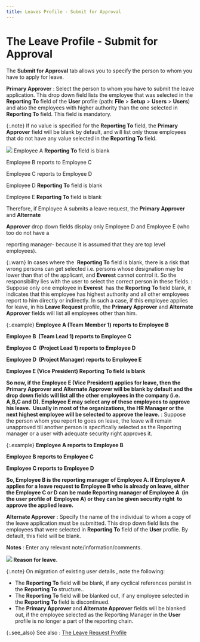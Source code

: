 ```yaml
---
title: Leaves Profile - Submit for Approval
---
```


# The Leave Profile - Submit for Approval


The **Submit for Approval** tab  allows you to specify the person to whom you have to apply for leave.


**Primary Approver**
: Select the person to whom you have to submit the  leave application. This drop down field lists the employee that was selected  in the **Reporting To** field of the  **User** profile (path: **File**  > **Setup** > **Users**  > **Users**) and also the employees  with higher authority than the one selected in **Reporting 
 To** field. This field is mandatory.


{:.note}
If no value is specified for the **Reporting 
 To** field, the **Primary Approver**  field will be blank by default, and will list only those employees that  do not have any value selected in the **Reporting 
 To** field.


![]({{site.tc_baseurl}}/img/example.gif) Employee A **Reporting 
 To** field is blank


Employee  B reports to Employee C


Employee  C reports to Employee D


Employee  D **Reporting To** field is blank


Employee  E **Reporting To** field is blank


Therefore, if Employee A submits a leave request,  the **Primary Approver** and **Alternate**


**Approver**  drop down fields display only Employee D and Employee E (who too do not  have a


reporting manager- because it is assumed that  they are top level employees).


{:.warn}
In cases where the  **Reporting To**  field is blank, there is a risk that wrong persons can get selected i.e.  persons whose designation may be lower than that of the applicant, and  **Everest** cannot control it. So  the responsibility lies with the user to select the correct person in  these fields.
: Suppose only one employee in **Everest**   has the  **Reporting To** field blank, it indicates  that this employee has highest authority and all other employees report  to him directly or indirectly. In such a case, if this employee applies  for leave, in his **Leave Request**  profile, the **Primary Approver**  and **Alternate Approver** fields  will list all employees other than him.


{:.example}
**Employee A (Team Member 1) reports to Employee  B**


**Employee  B  (Team  Lead 1) reports to Employee C**


**Employee  C  (Project  Lead 1) reports to Employee D**


**Employee  D  (Project  Manager) reports to Employee E**


**Employee  E (Vice President) **Reporting To**  field is blank**


**So now, if the Employee E (Vice President)  applies for leave, then the Primary Approver and Alternate Approver will  be blank by default and the drop down fields will list all the other employees  in the company (i.e. A,B,C and D). Employee E may select any of these  employees to approve his leave.  Usually  in most of the organizations, the HR Manager or the next highest employee  will be selected to approve the leave.**
: Suppose the person whom you report to goes on leave,  the leave will remain unapproved till another person is specifically selected  as the Reporting manager or a user with adequate security right approves  it.


{:.example}
**Employee A reports to Employee B**


**Employee  B reports to Employee C**


**Employee  C reports to Employee D**


**So, Employee B is the reporting manager of  Employee A. If Employee A applies for a leave request to Employee B who  is already on leave, either the Employee C or D can be made Reporting  manager of Employee A  (in  the user profile of  Employee  A) or they can be given security right  to  approve the applied leave.**


**Alternate Approver**
: Specify the name of the individual to whom a copy  of the leave application must be submitted. This drop down field lists  the employees that were selected in **Reporting 
 To** field of the **User** profile.  By default, this field will be blank.


**Notes**
: Enter any relevant note/information/comments.


**![]({{site.tc_baseurl}}/img/example.gif) Reason for leave.**


{:.note}
On migration of existing user details , note  the following:

- The **Reporting 
 To** field will be blank, if any cyclical references persist in the  **Reporting To** structure..
- The **Reporting 
 To** field will be blanked out, if any employee selected in the **Reporting To** field is discontinued.
- The **Primary 
 Approver** and **Alternate Approver**  fields will be blanked out, if the employee selected as the Reporting  Manager in the **User** profile is  no longer a part of the reporting chain.


{:.see_also}
See also
: [The Leave Request  Profile]({{site.tc_baseurl}}/misc/the_leave_profile.html)
